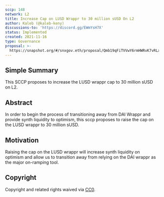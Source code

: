 ```yaml
---
sccp: 148
network: L2
title: Increase Cap on LUSD Wrappr to 30 million sUSD On L2
author: Kaleb (@kaleb-keny)
discussions-to: 'https://discord.gg/EWmYsH7X'
status: Implemented
created: 2021-11-16
type: Governance
proposal: >-
  https://snapshot.org/#/snxgov.eth/proposal/Qmb19qFiTVVwY6rmHWRvK7vRLxfLgXxM8aESmfYDacJHyu
---
```


## Simple Summary

<!--"If you can't explain it simply, you don't understand it well enough." Provide a simplified and layman-accessible explanation of the SCCP.-->

This SCCP proposes to increase the LUSD wrappr cap to 30 million sUSD on L2.

## Abstract

<!--A short (~200 word) description of the variable change proposed.-->

In order to begin the process of transitioning away from DAI Wrappr and provide synth liquidity to optimism, this sccp proposes to raise the cap on the LUSD wrappr to 30 million sUSD.

## Motivation

<!--The motivation is critical for SCCPs that want to update variables within Synthetix. It should clearly explain why the existing variable is not incentive aligned. SCCP submissions without sufficient motivation may be rejected outright.-->

Raising the cap on the LUSD wrappr will increase synth liquidity on optimism and allow us to transition away from relying on the DAI wrappr as the major on-ramping tool.

## Copyright

Copyright and related rights waived via [CC0](https://creativecommons.org/publicdomain/zero/1.0/).
